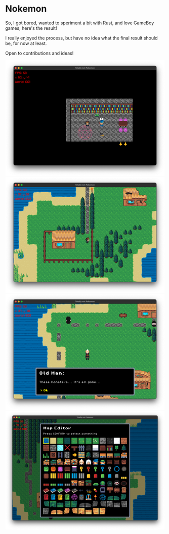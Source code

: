 # Nokemon

So, I got bored, wanted to speriment a bit with Rust, and love GameBoy games, here's the result!

I really enjoyed the process, but have no idea what the final result should be, for now at least.

Open to contributions and ideas!

![Game intro](docs/1.png)
![First level](docs/2.png)
![Dialogues](docs/4.png)
![Map Editor](docs/6.png)
